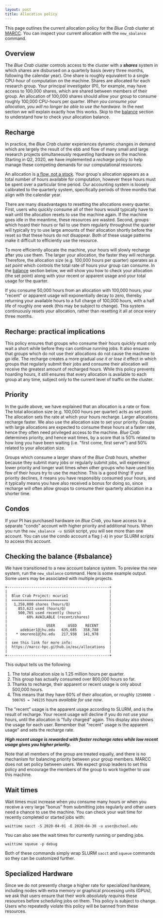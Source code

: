 ```yaml
---
layout: post
title: Allocation policy
---
```


This page outlines the current allocation policy for the *Blue Crab* cluster at [MARCC](https://www.marcc.jhu.edu/). You can inspect your current allocation with the `new_sbalance` command.

## Overview

The *Blue Crab* cluster controls access to the cluster with a ***shares*** system in which shares are disbursed on a quarterly basis (every three months, following the calendar year). One share is roughly equivalent to a single CPU-hour of computation on the machine. Shares are allocated for each research group. Your principal investigator (PI), for example, may have access to 100,000 shares, which are shared between members of their group. An allocation of 100,000 shares should allow your group to consume roughly 100,000 CPU-hours per quarter. *When you consume your allocation, you will no longer be able to use the hardware.* In the next section we will explain exactly how this works. Skip to the [balance](#balance) section to understand how to check your allocation balance.

## Recharge

In practice, the *Blue Crab* cluster experiences dynamic changes in demand which are largely the result of the ebb and flow of many small and large research projects simultaneously requesting hardware on the machine. Starting in Q2, 2020, we have implemented a *recharge* policy to help manage these competing demands for our computational resources.

An allocation is [a flow, not a stock](https://en.wikipedia.org/wiki/Stock_and_flow). Your group's allocation appears as a total number of hours available for computation, however these hours must be spent over a particular time period. Our accounting system is loosely calibrated to the quarterly system, specifically periods of three months that align with the calendar year. 

There are many disadvantages to resetting the allocations every quarter. First, users who quickly consume all of their hours would typically have to wait until the allocation resets to use the machine again. If the machine goes idle in the meantime, these resources are wasted. Second, groups which hoard their hours or fail to use them regularly throughout the quarter will typically try to use large amounts of their allocation shortly before the reset so that these hours do not disappear. Both of these usage patterns make it difficult to efficiently use the resource.

To more efficiently allocate the machine, your hours will slowly recharge after you use them. The larger your allocation, the faster they will recharge. Therefore, the allocation size (e.g. 100,000 hours per quarter) operates as a *set point* which controls the total rate of hours your group can consume. In the [balance](#sbalance) section below, we will show you how to check your allocation (the set point) along with your recent or apparent usage and your total usage for the quarter. 

If you consume 50,000 hours from an allocation with 100,000 hours, your "recent" or apparent usage will exponentially decay to zero, thereby returning your available hours to a full charge of 100,000 hours, with a half life of roughly one week (this may be subject to change). This system continuously resets your allocation, rather than resetting it all at once every three months.

## Recharge: practical implications

This policy ensures that groups who consume their hours quickly must only wait a short while before they can continue running jobs. It also ensures that groups which do not use their allocations do not cause the machine to go idle. The recharge creates a more gradual *use it or lose it* effect in which groups that regularly submit their jobs and consume their allocation will receive the greatest amount of recharged hours. While this policy prevents hoarding hours, it still ensures that every allocation is available to each group at any time, subject only to the current level of traffic on the cluster.

## Priority

In the guide above, we have explained that an allocation is a rate or flow. The total allocation size (e.g. 100,000 hours per quarter) acts as set point. The allocation sets the rate at which your hours recharge. Larger allocations recharge faster. We also use the allocation size to set your priority. Groups with large allocations are expected to consume these hours at a faster rate, hence they often need privileged access to the machine. *Blue Crab* determines priority, and hence wait times, by a score that is 50% related to how long you have been waiting (i.e. "first come, first serve") and 50% related to your allocation size.

Groups which consume a larger share of the *Blue Crab* hours, whether because they submit many jobs or regularly submit jobs, will experience lower priority and longer wait times when other groups who have used too few of their hours try to use the machine. This is a good thing! If your priority declines, it means you have responsibly consumed your hours, and it typically means you have also received a bonus for doing so, since recharge will often allow groups to consume their quarterly allocation in a shorter time. 

## Condos

If your PI has purchased hardware on *Blue Crab*, you have access to a separate "condo" account with higher priority and additional hours. When you run the `new_sbalance -u $USER` script, you will see more than one account. You can use the condo account a flag (`-A`) in your SLURM scripts to access this account.

## Checking the balance {#sbalance}

We have transitioned to a new account balance system. To preview the new system, run the `new_sbalance` command. Here is some example output. Some users may be associated with multiple projects.

~~~
+-----------------------------------------------+
|                                               |
|  Blue Crab Project: mcurie1                   |
|  ==========================                   |
|   1,250,000 shares (hours/Q)                  |
|     853,623 used (hours/Q)                    |
|     500,765 used recently (hours)             |
|         60% AVAILABLE (recent/shares)         |
|                                               |
|                  USER      USED    RECENT     |
|      adebier1@jhu.edu   635,685   358,788     |
|    * omoreno1@jhu.edu   217,938   141,978     |
|                                               |
|  see this link for more info:                 |
|  https://marcc-hpc.github.io/esc/allocations  |
|                                               |
+-----------------------------------------------+
~~~

This output tells us the following:

1. The total allocation size is 1.25 million hours per quarter.
2. This group has actually consumed over 800,000 hours so far.
3. Thanks to recharge, their apparent or recent usage is only about 500,000 hours. 
4. This means that they have 60% of their allocation, or roughly `1250000 - 500765 = 749235` hours *available for use now*. 

The "recent" usage is the apparent usage according to SLURM, and is the result of recharge. Your recent usage will decline if you do not use your hours, until the allocation is "fully charged" again. This display also shows the usage for each user. Remember that "recent" usage is the apparent usage" and sets the recharge rate. 

***High recent usage is rewarded with faster recharge rates while low recent usage gives you higher priority.***

Note that all members of the group are treated equally, and there is no mechanism for balancing priority between your group members. MARCC does not set policy between users. We expect group leaders to set this policy and encourage the members of the group to work together to use this machine.

## Wait times

Wait times must increase when you consume many hours or when you receive a very large "bonus" from submitting jobs regularly and other users need a chance to use the machine. You can check your wait time for recently completed or started jobs with:

~~~
waittime sacct -S 2020-04-01 -E 2020-04-30 -u user@school.edu
~~~

You can also see the wait times for currently running or pending jobs.

~~~
waittime squeue -p debug
~~~

Both of these commands simply wrap SLURM `sacct` and `squeue` commands so they can be customized further.

## Specialized Hardware

Since we do not presently charge a higher rate for specialized hardware, including nodes with extra memory or graphical processing units (GPUs), we ask that users ensure that their work *absolutely requires* these resources before scheduling jobs on them. This policy is subject to change. Users who repeatedly violate this policy will be banned from these resources.

